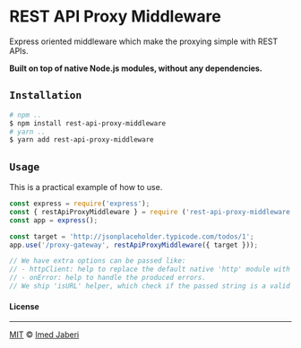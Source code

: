 # REST API Proxy Middleware

Express oriented middleware which make the proxying simple with REST APIs.

**Built on top of native Node.js modules, without any dependencies.**

## `Installation`

```bash
# npm ..
$ npm install rest-api-proxy-middleware
# yarn ..
$ yarn add rest-api-proxy-middleware
```

## `Usage`

This is a practical example of how to use.

```javascript
const express = require('express');
const { restApiProxyMiddleware } = require ('rest-api-proxy-middleware');
const app = express();

const target = 'http://jsonplaceholder.typicode.com/todos/1';
app.use('/proxy-gateway', restApiProxyMiddleware({ target }));

// We have extra options can be passed like:
// - httpClient: help to replace the default native 'http' module with 'https'.
// - onError: help to handle the produced errors.
// We ship 'isURL' helper, which check if the passed string is a valid url or not!
```

#### License
---

[MIT](LICENSE) &copy; [Imed Jaberi](https://github.com/3imed-jaberi)
